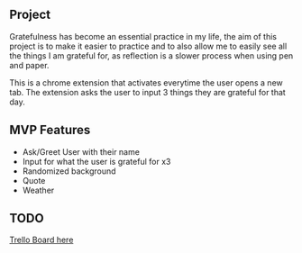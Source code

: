 ## Project

Gratefulness has become an essential practice in my life, the aim of this project is to make it easier to practice and to also allow me to easily see all the things I am grateful for, as reflection is a slower process when using pen and paper. 

This is a chrome extension that activates everytime the user opens a new tab. The extension asks the user to input 3 things they are grateful for that day. 

## MVP Features

* Ask/Greet User with their name 
* Input for what the user is grateful for x3
* Randomized background 
* Quote
* Weather

## TODO

[Trello Board here](https://trello.com/b/3L1Vs3iK/garachu)